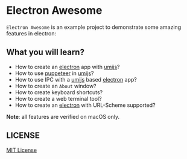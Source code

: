 # Electron Awesome

`Electron Awesome` is an example project to demonstrate some amazing features in electron: 

## What you will learn?

- How to create an [electron] app with [umijs]?
- How to use [puppeteer] in [umijs]?
- How to use IPC with a [umijs] based [electron] app?
- How to create an `About` window?
- How to create keyboard shortcuts?
- How to create a web terminal tool?
- How to create an [electron] with URL-Scheme supported?


**Note**: all features are verified on macOS only.


## LICENSE

[MIT License](https://raw.githubusercontent.com/leftstick/electron-awesome/master/LICENSE)


[umijs]: https://umijs.org/
[electron]: https://www.electronjs.org/
[puppeteer]: https://pptr.dev/